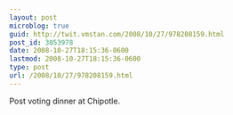 ```yaml
---
layout: post
microblog: true
guid: http://twit.vmstan.com/2008/10/27/978208159.html
post_id: 3053978
date: 2008-10-27T18:15:36-0600
lastmod: 2008-10-27T18:15:36-0600
type: post
url: /2008/10/27/978208159.html
---
```

Post voting dinner at Chipotle.

